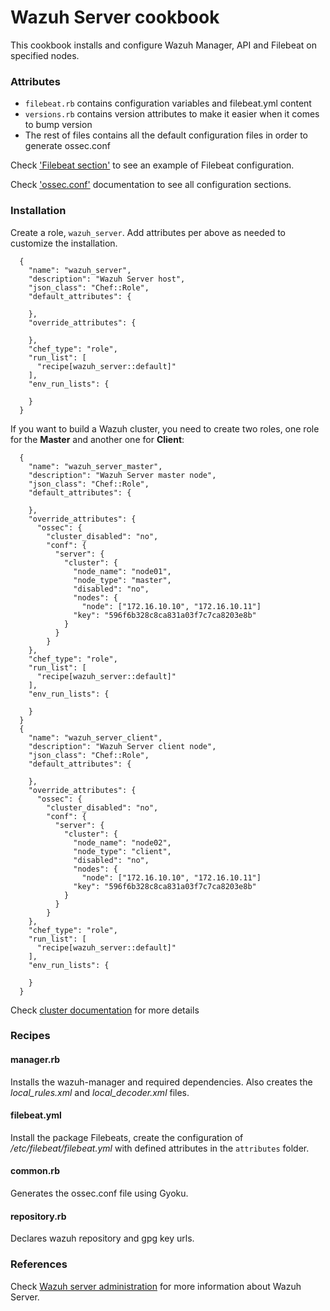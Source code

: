 # Wazuh Server cookbook

This cookbook installs and configure Wazuh Manager, API and Filebeat on specified nodes.

### Attributes 

* ``filebeat.rb`` contains configuration variables and filebeat.yml content
* ``versions.rb`` contains version attributes to make it easier when it comes to bump version
* The rest of files contains all the default configuration files in order to generate ossec.conf 


Check ['Filebeat section'](https://raw.githubusercontent.com/wazuh/wazuh-documentation/4.0/resources/open-distro/filebeat/7.x/filebeat.yml) to see an example of Filebeat configuration.

Check ['ossec.conf'](https://documentation.wazuh.com/4.0/user-manual/reference/ossec-conf/) documentation
to see all configuration sections.

### Installation

Create a role, `wazuh_server`. Add attributes per above as needed to customize the installation.

```
  {
    "name": "wazuh_server",
    "description": "Wazuh Server host",
    "json_class": "Chef::Role",
    "default_attributes": {

    },
    "override_attributes": {

    },
    "chef_type": "role",
    "run_list": [
      "recipe[wazuh_server::default]"
    ],
    "env_run_lists": {

    }
  }
```

If you want to build a Wazuh cluster, you need to create two roles, one role for the **Master** and another one for **Client**:

```
  {
    "name": "wazuh_server_master",
    "description": "Wazuh Server master node",
    "json_class": "Chef::Role",
    "default_attributes": {

    },
    "override_attributes": {
      "ossec": {
        "cluster_disabled": "no",
        "conf": {
          "server": {
            "cluster": {
              "node_name": "node01",
              "node_type": "master",
              "disabled": "no",
              "nodes": {
                "node": ["172.16.10.10", "172.16.10.11"]
              "key": "596f6b328c8ca831a03f7c7ca8203e8b"
            }
          }
        }
    },
    "chef_type": "role",
    "run_list": [
      "recipe[wazuh_server::default]"
    ],
    "env_run_lists": {

    }
  }
  {
    "name": "wazuh_server_client",
    "description": "Wazuh Server client node",
    "json_class": "Chef::Role",
    "default_attributes": {

    },
    "override_attributes": {
      "ossec": {
        "cluster_disabled": "no",
        "conf": {
          "server": {
            "cluster": {
              "node_name": "node02",
              "node_type": "client",
              "disabled": "no",
              "nodes": {
                "node": ["172.16.10.10", "172.16.10.11"]
              "key": "596f6b328c8ca831a03f7c7ca8203e8b"
            }
          }
        }
    },
    "chef_type": "role",
    "run_list": [
      "recipe[wazuh_server::default]"
    ],
    "env_run_lists": {

    }
  }
```

Check [cluster documentation](https://documentation.wazuh.com/4.0/user-manual/configuring-cluster/index.html) for more details

### Recipes

#### manager.rb

Installs the wazuh-manager and required dependencies. Also creates the *local_rules.xml* and *local_decoder.xml* files.

#### filebeat.yml

Install the package Filebeats, create the configuration of */etc/filebeat/filebeat.yml* with defined attributes in the ```attributes``` folder.
#### common.rb

Generates the ossec.conf file using Gyoku.

#### repository.rb 

Declares wazuh repository and gpg key urls.

### References

Check [Wazuh server administration](https://documentation.wazuh.com/4.0/user-manual/manager/index.html) for more information about Wazuh Server.
